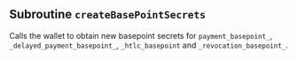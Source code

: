 ## Subroutine `createBasePointSecrets`

Calls the wallet to obtain new basepoint secrets for `payment_basepoint_`, `_delayed_payment_basepoint_`, `_htlc_basepoint` and `_revocation_basepoint_`.
